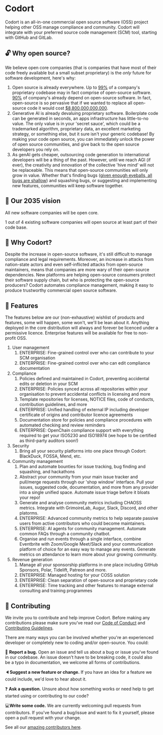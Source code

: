 # Codort

Codort is an all-in-one commercial open source software (OSS) project helping other OSS manage compliance and community.
Codort will integrate with your preferred source code management (SCM) tool, starting with GitHub and GitLab.

## 🔓 Why open source?

We believe open core companies (that is companies that have most of their code freely available but a small subset proprietary)  is the *only* future for software development, here's why:

1. Open source is already everywhere. Up to [99%](https://securityintelligence.com/articles/is-open-source-security-a-ticking-cyber-time-bomb/) of a company's proprietary codebase may in fact comprise of open-source software. [90%](https://www.hbs.edu/faculty/Pages/item.aspx?num=65230) of company's already depend on open-source software. In fact, open-source is so pervasive that if we wanted to replace all open-source code it would cost [$8,800,000,000,000](https://www.hbs.edu/faculty/Pages/item.aspx?num=65230).
1. Generative AI is already devaluing proprietary software. Boilerplate code can be generated in seconds, an apps infrastructure has little-to-no value. The only value is in your 'secret sauce', which could be a trademarked algorithm, proprietary data, an excellent marketing strategy, or something else, but it sure isn't your generic codebase! By making your code open source, you can immediately unlock the power of open source communities, and give back to the open source developers you rely on.
1. As genAI gets cheaper, outsourcing code generation to international developers will be a thing of the past. However, until we reach AGI (if ever), the creativity and innovation of the collective 'hive mind' will not be replaceable. This means that open-source communities will only grow in value. Whether that's finding bugs ([given enough eyeballs, all bugs are shallow](https://en.wikipedia.org/wiki/Linus%27s_law)) and squashing bugs, or suggesting and implementing new features, communities will keep software together.

## 🔭 Our 2035 vision

All new software companies will be open core.

1 out of 4 existing software companies will open source at least part of their code base.

## 🦸 Why Codort?

Despite the increase in open-source software, it's still difficult to manage compliance and legal requirements.
Moreover, an increase in attacks from nation-state actors and even self-inflicted attacks from open-source maintainers, means that companies are more wary of their open-source dependencies.
New platforms are helping open-source consumers protect their software supply chain, but who is protecting the open-source producers?
Codort automates compliance management, making it easy to produce trustworthy commercial open source software.

## 🧰 Features

The features below are our (non-exhaustive) wishlist of products and features, some will happen, some won't, we'll be lean about it.
Anything deployed in the core distribution will always and forever be licenced under a permissive licence.
Enterprise features will be available for free to non-profit OSS.


1. User management
    1. ENTERPRISE: Fine-grained control over who can contribute to your SCM organisation
    1. ENTERPRISE: Fine-grained control over who can edit compliance documentation
1. Compliance
    1. Policies defined and maintained in Codort, preventing accidental edits or deletion in your SCM
    2. ENTERPRISE: Policies synced across all repositories within your organisation to prevent accidental conflicts in licensing and more
    3. Template repositories for licenses, NOTICE files, code of conducts, contribution guidelines, and more
    4. ENTERPRISE: Unified handling of external IP including developer certificate of origins and contributor licence agreements
    5. Documentation store for policies and compliance procedures with automated checking and review reminders
    6. ENTERPRISE: OpenChain compliance support with everything required to get your ISO5230 and ISO18974 (we hope to be certified as third-party auditors soon!)
1. Security
    1. Bring all your security platforms into one place through Codort: BlackDuck, FOSSA, Mend, etc.
1. Community management
    1. Plan and automate bounties for issue tracking, bug finding and squashing, and hackathons
    2. Abstract your community from your main issue tracker and pull/merge requests through our 'shop window' interface. Pull your issues, suggested code, documentation, and more from any provider into a single unified space. Automate issue triage before it bloats your repo!
    3. Generate and analyse community metrics including CHAOSS metrics. Integrate with GrimoireLab, Augur, Slack, Discord, and other platorms.
    4. ENTERPRISE: Advanced community metrics to help separate passive users from active contributors who could become maintainers.
    5. ENTERPRISE: AI agents for community management. Automate common FAQs through a community chatbot.
    6. Organise and run events through a single interface, combine Eventbrite with Zoom/Google Meet/Slack and your communication platform of choice for an easy way to manage any events. Generate metrics on attendance to learn more about your growing community. 
1. Revenue generation
    1. Manage all your sponsorship platforms in one place including GitHub Sponsors, Polar, Tidelift, Patreon and more.
    2. ENTERPRISE: Managed hosting for your COSS solution
    3. ENTERPRISE: Clean separation of open-source and proprietary code
    4. ENTERPRISE: Time tracking and other features to manage external consulting and training programmes


## 💖 Contributing

We invite you to contribute and help improve Codort.
Before making any contributions please make sure you've read our [Code of Conduct](https://github.com/Codort/.github/blob/main/CODE_OF_CONDUCT.md) and [Contributing Guidelines](https://github.com/Codort/.github/blob/main/CONTRIBUTING.md).

There are many ways you can be involved whether you're an experienced developer or completely new to coding and/or open-source.
You could:

🐛 **Report a bug.** Open an issue and tell us about a bug or issue you've found in our codebase. An issue doesn't have to be breaking code, it could also be a typo in documentation, we welcome all forms of contributions.

🔈**Suggest a new feature or change.** If you have an idea for a feature we could include, we'd love to hear about it.

❓ **Ask a question.** Unsure about how something works or need help to get started using or contributing to our code?

💻**Write some code.** We are currently welcoming pull requests from contributors. If you've found a bug/issue and want to fix it yourself, please open a pull request with your change.

See all our [amazing contributors here](https://github.com/Codort#our-contributors-).
